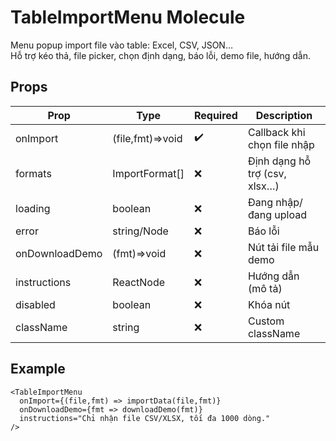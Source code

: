 # TableImportMenu Molecule

Menu popup import file vào table: Excel, CSV, JSON…  
Hỗ trợ kéo thả, file picker, chọn định dạng, báo lỗi, demo file, hướng dẫn.

## Props

| Prop            | Type         | Required | Description                    |
|-----------------|--------------|----------|--------------------------------|
| onImport        | (file,fmt)=>void | ✔️   | Callback khi chọn file nhập    |
| formats         | ImportFormat[] | ❌     | Định dạng hỗ trợ (csv, xlsx…) |
| loading         | boolean      | ❌       | Đang nhập/đang upload          |
| error           | string/Node  | ❌       | Báo lỗi                        |
| onDownloadDemo  | (fmt)=>void  | ❌       | Nút tải file mẫu demo          |
| instructions    | ReactNode    | ❌       | Hướng dẫn (mô tả)              |
| disabled        | boolean      | ❌       | Khóa nút                       |
| className       | string       | ❌       | Custom className               |

## Example

```tsx
<TableImportMenu
  onImport={(file,fmt) => importData(file,fmt)}
  onDownloadDemo={fmt => downloadDemo(fmt)}
  instructions="Chỉ nhận file CSV/XLSX, tối đa 1000 dòng."
/>
